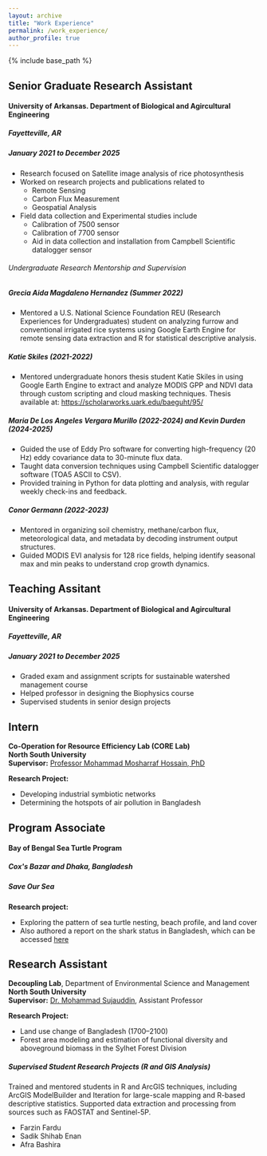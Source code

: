 ```yaml
---
layout: archive
title: "Work Experience"
permalink: /work_experience/
author_profile: true
---
```


{% include base_path %}
<!--
{% for post in site.education reversed %}
  {% include archive-single.html %}
{% endfor %} -->

## Senior Graduate Research Assistant
#### University of Arkansas. Department of Biological and Agircultural Engineering 
##### Fayetteville, AR
##### January 2021 to December 2025

- Research focused on Satellite image analysis of rice photosynthesis
- Worked on research projects and publications related to 
	- Remote Sensing
	- Carbon Flux Measurement
	- Geospatial Analysis
- Field data collection and Experimental studies include
	- Calibration of 7500 sensor
	- Calibration of 7700 sensor
	- Aid in data collection and installation from Campbell Scientific datalogger sensor 

###### Undergraduate Research Mentorship and Supervision  
##### Grecia Aida Magdaleno Hernandez (Summer 2022)
- Mentored a U.S. National Science Foundation REU (Research Experiences for Undergraduates) student on analyzing furrow and conventional irrigated rice systems using Google Earth Engine for remote sensing data extraction and R for statistical descriptive analysis.

##### Katie Skiles (2021-2022)
- Mentored undergraduate honors thesis student Katie Skiles in using Google Earth Engine to extract and analyze MODIS GPP and NDVI data through custom scripting and cloud masking techniques. Thesis available at: https://scholarworks.uark.edu/baeguht/95/

##### Maria De Los Angeles Vergara Murillo (2022-2024) and Kevin Durden (2024-2025)
- Guided the use of Eddy Pro software for converting high-frequency (20 Hz) eddy covariance data to 30-minute flux data.
- Taught data conversion techniques using Campbell Scientific datalogger software (TOA5 ASCII to CSV).
- Provided training in Python for data plotting and analysis, with regular weekly check-ins and feedback.

##### Conor Germann (2022-2023)
- Mentored in organizing soil chemistry, methane/carbon flux, meteorological data, and metadata by decoding instrument output structures.
- Guided MODIS EVI analysis for 128 rice fields, helping identify seasonal max and min peaks to understand crop growth dynamics.


## Teaching Assitant
#### University of Arkansas. Department of Biological and Agircultural Engineering 
##### Fayetteville, AR
##### January 2021 to December 2025

- Graded exam and assignment scripts for sustainable watershed management course
- Helped professor in designing the Biophysics course
- Supervised students in senior design projects


## Intern  
**Co-Operation for Resource Efficiency Lab (CORE Lab)**  
**North South University**  
**Supervisor:** [Professor Mohammad Mosharraf Hossain, PhD](https://cu.ac.bd/public_profile/index.php?ein=4167)  

**Research Project:**  
- Developing industrial symbiotic networks  
- Determining the hotspots of air pollution in Bangladesh


## Program Associate  
#### Bay of Bengal Sea Turtle Program  
##### Cox's Bazar and Dhaka, Bangladesh
##### Save Our Sea  

**Research project:**  
- Exploring the pattern of sea turtle nesting, beach profile, and land cover  
- Also authored a report on the shark status in Bangladesh, which can be accessed [here](https://drive.google.com/file/d/1g-yQo2jES-QbwhrLZo9l4j3CrWWFEmhU/view?usp=sharing)


## Research Assistant  
**Decoupling Lab**, Department of Environmental Science and Management  
**North South University**  
**Supervisor:** [Dr. Mohammad Sujauddin](https://www.northsouth.edu/faculty-members/shls/esm/dr.-mohammad-sujauddin-sud.html), Assistant Professor  

**Research Project:**  
- Land use change of Bangladesh (1700–2100)  
- Forest area modeling and estimation of functional diversity and aboveground biomass in the Sylhet Forest Division


##### Supervised Student Research Projects (R and GIS Analysis)
Trained and mentored students in  R and ArcGIS techniques, including ArcGIS ModelBuilder and Iteration for large-scale mapping and R-based descriptive statistics. Supported data extraction and processing from sources such as FAOSTAT and Sentinel-5P.

- Farzin Fardu
- Sadik Shihab Enan
- Afra Bashira






